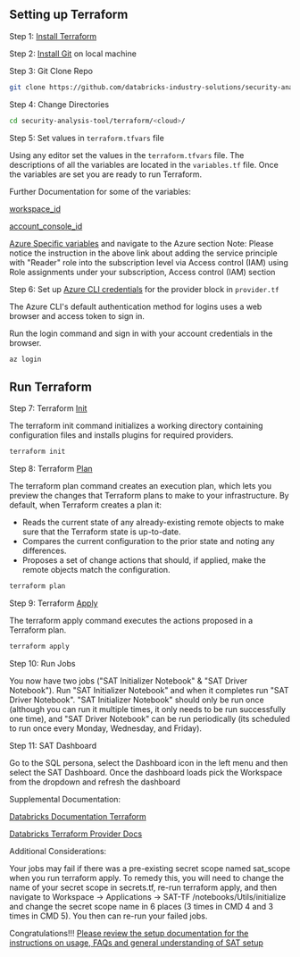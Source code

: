 ## Setting up Terraform

Step 1: [Install Terraform](https://developer.hashicorp.com/terraform/tutorials/aws-get-started/install-cli)

Step 2: [Install Git](https://git-scm.com/book/en/v2/Getting-Started-Installing-Git) on local machine

Step 3: Git Clone Repo

```sh
git clone https://github.com/databricks-industry-solutions/security-analysis-tool.git
``` 

Step 4: Change Directories

```sh
cd security-analysis-tool/terraform/<cloud>/
``` 

Step 5: Set values in `terraform.tfvars` file

Using any editor set the values in the `terraform.tfvars` file. The descriptions of all the variables are located in the `variables.tf` file. Once the variables are set you are ready to run Terraform.

Further Documentation for some of the variables:

[workspace_id](https://learn.microsoft.com/en-us/azure/databricks/workspace/workspace-details#--workspace-instance-names-urls-and-ids)

[account_console_id](https://learn.microsoft.com/en-us/azure/databricks/administration-guide/account-settings/#locate-your-account-id)

[Azure Specific variables](https://github.com/databricks-industry-solutions/security-analysis-tool/blob/main/docs/setup.md#authentication-information) and navigate to the Azure section
Note: Please notice the instruction in the above link about adding the service principle with "Reader" role into the subscription level via Access control (IAM) using Role assignments under your subscription, Access control (IAM) section

Step 6: Set up [Azure CLI credentials](https://learn.microsoft.com/en-us/cli/azure/authenticate-azure-cli#sign-in-interactively) for the provider block in `provider.tf`

The Azure CLI's default authentication method for logins uses a web browser and access token to sign in.

Run the login command and sign in with your account credentials in the browser. 

```sh
az login
```


## Run Terraform

Step 7: Terraform [Init](https://developer.hashicorp.com/terraform/cli/commands/init)

The terraform init command initializes a working directory containing configuration files and installs plugins for required providers.

```sh
terraform init
```

Step 8: Terraform [Plan](https://developer.hashicorp.com/terraform/cli/commands/plan)

The terraform plan command creates an execution plan, which lets you preview the changes that Terraform plans to make to your infrastructure. By default, when Terraform creates a plan it:

  * Reads the current state of any already-existing remote objects to make sure that the Terraform state is up-to-date.
  * Compares the current configuration to the prior state and noting any differences.
  * Proposes a set of change actions that should, if applied, make the remote objects match the configuration.

```sh
terraform plan
```

Step 9: Terraform [Apply](https://developer.hashicorp.com/terraform/cli/commands/apply)

The terraform apply command executes the actions proposed in a Terraform plan.

```sh
terraform apply
```

Step 10: Run Jobs

You now have two jobs ("SAT Initializer Notebook" & "SAT Driver Notebook"). Run "SAT Initializer Notebook" and when it completes run "SAT Driver Notebook". "SAT Initializer Notebook" should only be run once (although you can run it multiple times, it only needs to be run successfully one time), and "SAT Driver Notebook" can be run periodically (its scheduled to run once every Monday, Wednesday, and Friday). 

Step 11: SAT Dashboard

Go to the SQL persona, select the Dashboard icon in the left menu and then select the SAT Dashboard. Once the dashboard loads pick the Workspace from the dropdown and refresh the dashboard

Supplemental Documentation:

[Databricks Documentation Terraform](https://docs.databricks.com/dev-tools/terraform/index.html)

[Databricks Terraform Provider Docs](https://registry.terraform.io/providers/databricks/databricks/latest/docs)

Additional Considerations:

Your jobs may fail if there was a pre-existing secret scope named sat_scope when you run terraform apply. To remedy this, you will need to change the name of your secret scope in secrets.tf, re-run terraform apply, and then navigate to Workspace -> Applications -> SAT-TF /notebooks/Utils/initialize and change the secret scope name in  6 places (3 times in CMD 4 and 3 times in CMD 5). You then can re-run your failed jobs.

Congratulations!!! [Please review the setup documentation for the instructions on usage, FAQs and general understanding of SAT setup](https://github.com/databricks-industry-solutions/security-analysis-tool/blob/main/docs/setup.md)
